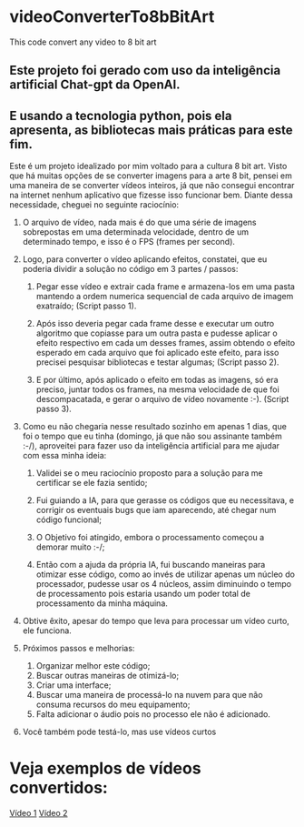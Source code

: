 # videoConverterTo8bBitArt
This code convert any video to 8 bit art 


## Este projeto foi gerado com uso da inteligência artificial Chat-gpt da OpenAI.

## E usando a tecnologia python, pois ela apresenta, as bibliotecas mais práticas para este fim.

Este é um projeto idealizado por mim voltado para a cultura 8 bit art. Visto que há muitas opções de se converter imagens para a arte 8 bit, pensei em uma maneira de se converter vídeos inteiros, já que não consegui encontrar na internet nenhum aplicativo que fizesse isso funcionar bem. Diante dessa necessidade, cheguei no seguinte raciocínio:

1. O arquivo de vídeo, nada mais é do que uma série de imagens sobrepostas em uma determinada velocidade, dentro de um determinado tempo, e isso é o FPS (frames per second).

2. Logo, para converter o vídeo aplicando efeitos, constatei, que eu poderia dividir a solução no código em 3 partes / passos:

    1. Pegar esse vídeo e extrair cada frame e armazena-los em uma pasta mantendo a ordem numerica sequencial de cada arquivo de imagem exatraído; (Script passo 1).

    2. Após isso deveria pegar cada frame desse e executar um outro algoritmo que copiasse para um outra pasta e pudesse aplicar o efeito respectivo em cada um desses frames, assim obtendo o efeito esperado em cada arquivo que foi aplicado este efeito, para isso precisei pesquisar bibliotecas e testar algumas; (Script passo 2).

    3. E por último, após aplicado o efeito em todas as imagens, só era preciso, juntar todos os frames, na mesma velocidade de que foi descompacatada, e gerar o arquivo de vídeo novamente :-). (Script passo 3).

3. Como eu não chegaria nesse resultado sozinho em apenas 1 dias, que foi o tempo que eu tinha (domingo, já que não sou assinante também :-/), aproveitei para fazer uso da inteligência artificial para me ajudar com essa minha ideia:

    1. Validei se o meu raciocínio proposto para a solução para me certificar se ele fazia sentido;

    2. Fui guiando a IA, para que gerasse os códigos que eu necessitava, e corrigir os eventuais bugs que iam aparecendo, até chegar num código funcional;

    3. O Objetivo foi atingido, embora o processamento começou a demorar muito :-/;

    4. Então com a ajuda da própria IA, fui buscando maneiras para otimizar esse código, como ao invés de utilizar apenas um núcleo do processador, pudesse usar os 4 núcleos, assim diminuindo o tempo de processamento pois estaria usando um poder total de processamento da minha máquina.

4. Obtive êxito, apesar do tempo que leva para processar um vídeo curto, ele funciona.

5. Próximos passos e melhorias:
    1. Organizar melhor este código;
    2. Buscar outras maneiras de otimizá-lo;
    3. Criar uma interface;
    4. Buscar uma maneira de processá-lo na nuvem para que não consuma recursos do meu equipamento;
    5. Falta adicionar o áudio pois no processo ele não é adicionado.

6. Você também pode testá-lo, mas use vídeos curtos 

# Veja exemplos de vídeos convertidos:

[Vídeo 1](https://www.youtube.com/shorts/2BafQtU3gvc "Bloody Mary Dance | Jenna Ortega Meme")
[Vídeo 2](https://www.youtube.com/shorts/ccbopuxU5es "Arabe dançando")

